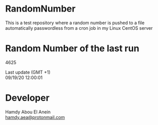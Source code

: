 # RandomNumber    
This is a test repository where a random number is pushed to a file automatically passwordless from a cron job in my Linux CentOS server    
# Random Number of the last run   
4625
      
Last update (GMT +1)    
09/19/20 12:00:01
# Developer    
Hamdy Abou El Anein   
hamdy.aea@protonmail.com
